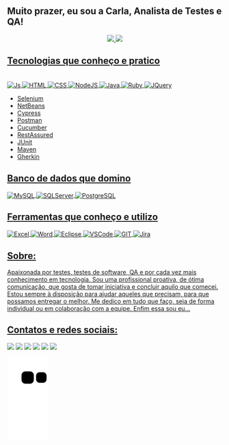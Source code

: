 ## Muito prazer, eu sou a Carla, Analista de Testes e QA!

<div align="center">
  <a href="https://github.com/Carla-Franco">
  <img height="180em" src="https://github-readme-stats.vercel.app/api?username=carla-franco&show_icons=true&theme=dracula&include_all_commits=true&count_private=true"/>
  <img height="180em" src="https://github-readme-stats.vercel.app/api/top-langs/?username=carla-franco&layout=compact&langs_count=7&theme=dracula"/>
</div>
  
## Tecnologias que conheço e pratico  
<div style="display: inline_block"><br>
  <img align="center" alt="Js" src="https://img.shields.io/badge/JavaScript-F7DF1E?style=for-the-badge&logo=javascript&logoColor=black">
  <img align="center" alt="HTML" src="https://img.shields.io/badge/HTML5-E34F26?style=for-the-badge&logo=html5&logoColor=white">
  <img align="center" alt="CSS" src="https://img.shields.io/badge/CSS3-1572B6?style=for-the-badge&logo=css3&logoColor=white">
  <img align="center" alt="NodeJS" src="https://img.shields.io/badge/Node.js-43853D?style=for-the-badge&logo=node.js&logoColor=white">
  <img align="center" alt="Java" src="https://img.shields.io/badge/Java-ED8B00?style=for-the-badge&logo=java&logoColor=white">
  <img align="center" alt="Ruby" src="https://img.shields.io/badge/Ruby-CC342D?style=for-the-badge&logo=ruby&logoColor=white">
  <img align="center" alt="JQuery" src="https://img.shields.io/badge/jQuery-0769AD?style=for-the-badge&logo=jquery&logoColor=white">
  
  * Selenium
  * NetBeans
  * Cypress
  * Postman
  * Cucumber
  * RestAssured
  * JUnit
  * Maven
  * Gherkin
 
## Banco de dados que domino
  
  <img align="center" alt="MySQL" src="https://img.shields.io/badge/MySQL-00000F?style=for-the-badge&logo=mysql&logoColor=white">
  <img align="center" alt="SQLServer" src="https://img.shields.io/badge/Microsoft%20SQL%20Sever-CC2927?style=for-the-badge&logo=microsoft%20sql%20server&logoColor=white">
  <img align="center" alt="PostgreSQL" src="https://img.shields.io/badge/PostgreSQL-316192?style=for-the-badge&logo=postgresql&logoColor=white">
   
## Ferramentas que conheço e utilizo  
  
  <img align="center" alt="Excel" src="https://img.shields.io/badge/Microsoft_Excel-217346?style=for-the-badge&logo=microsoft-excel&logoColor=white">
  <img align="center" alt="Word" src="https://img.shields.io/badge/Microsoft_Word-2B579A?style=for-the-badge&logo=microsoft-word&logoColor=white">
  <img align="center" alt="Eclipse" src="https://img.shields.io/badge/Eclipse-2C2255?style=for-the-badge&logo=eclipse&logoColor=white">
  <img align="center" alt="VSCode" src="https://img.shields.io/badge/Visual_Studio_Code-0078D4?style=for-the-badge&logo=visual%20studio%20code&logoColor=white">
  <img align="center" alt="GIT" src="https://img.shields.io/badge/GIT-E44C30?style=for-the-badge&logo=git&logoColor=white">
  <img align="center" alt="Jira" src="https://img.shields.io/badge/Jira-0052CC?style=for-the-badge&logo=Jira&logoColor=white">
</div>

## Sobre:

  Apaixonada por testes, testes de software, QA e por cada vez mais conhecimento em tecnologia.
  Sou uma profissional proativa, de ótima comunicação, que gosta de tomar iniciativa e concluir aquilo que comecei. 
  Estou sempre à disposição para ajudar aqueles que precisam, para que possamos entregar o melhor. 
  Me dedico em tudo que faço, seja de forma individual ou em colaboração com a equipe.
  Enfim essa sou eu...
  
## Contatos e redes sociais: 
<div> 
  <a href="https://www.linkedin.com/in/carla-r-franco/" target="_blank"><img src="https://img.shields.io/badge/-LinkedIn-%230077B5?style=for-the-badge&logo=linkedin&logoColor=white" target="_blank"></a> 
  <a href = "mailto:roncarcla18@gmail.com"><img src="https://img.shields.io/badge/-Gmail-%23333?style=for-the-badge&logo=gmail&logoColor=white" target="_blank"></a>
  <a href="https://t.me/Carla_R_Franco" target="_blank"><img src="https://img.shields.io/badge/Telegram-2CA5E0?style=for-the-badge&logo=telegram&logoColor=white" target="_blank"></a>
  <a href="https://contate.me/27999914216" target="_blank"><img src="https://img.shields.io/badge/WhatsApp-25D366?style=for-the-badge&logo=whatsapp&logoColor=white" target="_blank"></a>
  <a href="https://www.instagram.com/carlinharibeirofranco/" target="_blank"><img src="https://img.shields.io/badge/-Instagram-%23E4405F?style=for-the-badge&logo=instagram&logoColor=white" target="_blank"></a>
  <a href="https://www.facebook.com/carlinha.ribeiro.16/" target="_blank"><img src="https://img.shields.io/badge/Facebook-%231877F2.svg?style=for-the-badge&logo=Facebook&logoColor=white" target="_blank"></a>   
</div>


![snake gif](https://github.com/Carla-Franco/Carla-Franco/blob/output/github-contribution-grid-snake.svg)
